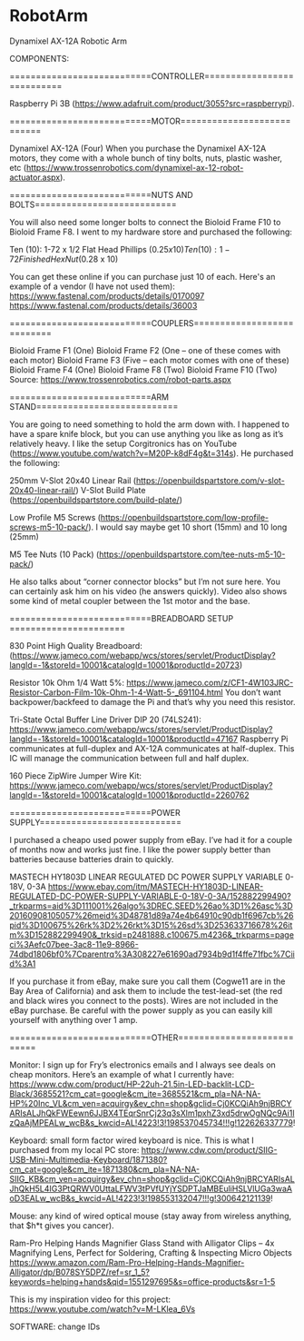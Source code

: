 # RobotArm

Dynamixel AX-12A Robotic Arm

COMPONENTS:

===========================CONTROLLER===========================

Raspberry Pi 3B (https://www.adafruit.com/product/3055?src=raspberrypi).

===========================MOTOR===========================

Dynamixel AX-12A (Four) When you purchase the Dynamixel AX-12A motors, they come with a whole bunch of tiny bolts, nuts, plastic washer, etc (https://www.trossenrobotics.com/dynamixel-ax-12-robot-actuator.aspx).

===========================NUTS AND BOLTS===========================

 You will also need some longer bolts to connect the Bioloid Frame F10 to Bioloid Frame F8. I went to my hardware store and purchased the following:

Ten (10): 1-72 x 1/2 Flat Head Phillips ($0.25 x 10)
Ten (10): 1-72 Finished Hex Nut ($0.28 x 10)

You can get these online if you can purchase just 10 of each. Here's an example of a vendor (I have not used them):
https://www.fastenal.com/products/details/0170097
https://www.fastenal.com/products/details/36003

===========================COUPLERS===========================

Bioloid Frame F1 (One)
Bioloid Frame F2 (One – one of these comes with each motor)
Bioloid Frame F3 (Five – each motor comes with one of these)
Bioloid Frame F4 (One)
Bioloid Frame F8 (Two)
Bioloid Frame F10 (Two)
Source: https://www.trossenrobotics.com/robot-parts.aspx

===========================ARM STAND===========================

You are going to need something to hold the arm down with. I happened to have a spare knife block, but you can use anything you like as long as it’s relatively heavy. I like the setup Corgitronics has on YouTube (https://www.youtube.com/watch?v=M20P-k8dF4g&t=314s). He purchased the following:

250mm V-Slot 20x40 Linear Rail (https://openbuildspartstore.com/v-slot-20x40-linear-rail/)
V-Slot Build Plate (https://openbuildspartstore.com/build-plate/)

Low Profile M5 Screws (https://openbuildspartstore.com/low-profile-screws-m5-10-pack/). I would say maybe get 10 short (15mm) and 10 long (25mm)

M5 Tee Nuts (10 Pack) (https://openbuildspartstore.com/tee-nuts-m5-10-pack/)

He also talks about “corner connector blocks” but I’m not sure here. You can certainly ask him on his video (he answers quickly). Video also shows some kind of metal coupler between the 1st motor and the base.

===========================BREADBOARD SETUP ======================

830 Point High Quality Breadboard: (https://www.jameco.com/webapp/wcs/stores/servlet/ProductDisplay?langId=-1&storeId=10001&catalogId=10001&productId=20723)

Resistor 10k Ohm 1/4 Watt 5%:
https://www.jameco.com/z/CF1-4W103JRC-Resistor-Carbon-Film-10k-Ohm-1-4-Watt-5-_691104.html
You don’t want backpower/backfeed to damage the Pi and that’s why you need this resistor.

Tri-State Octal Buffer Line Driver DIP 20 (74LS241):
https://www.jameco.com/webapp/wcs/stores/servlet/ProductDisplay?langId=-1&storeId=10001&catalogId=10001&productId=47167
Raspberry Pi communicates at full-duplex and AX-12A communicates at half-duplex. This IC will manage the communication between full and half duplex.

160 Piece ZipWire Jumper Wire Kit:
https://www.jameco.com/webapp/wcs/stores/servlet/ProductDisplay?langId=-1&storeId=10001&catalogId=10001&productId=2260762

===========================POWER SUPPLY===========================

I purchased a cheapo used power supply from eBay. I’ve had it for a couple of months now and works just fine. I like the power supply better than batteries because batteries drain to quickly.

MASTECH HY1803D LINEAR REGULATED DC POWER SUPPLY VARIABLE 0-18V, 0-3A
https://www.ebay.com/itm/MASTECH-HY1803D-LINEAR-REGULATED-DC-POWER-SUPPLY-VARIABLE-0-18V-0-3A/152882299490?_trkparms=aid%3D111001%26algo%3DREC.SEED%26ao%3D1%26asc%3D20160908105057%26meid%3D48781d89a74e4b64910c90db1f6967cb%26pid%3D100675%26rk%3D2%26rkt%3D15%26sd%3D253633716678%26itm%3D152882299490&_trksid=p2481888.c100675.m4236&_trkparms=pageci%3Aefc07bee-3ac8-11e9-8966-74dbd1806bf0%7Cparentrq%3A308227e61690ad7934b9d1f4ffe71fbc%7Ciid%3A1

If you purchase it from eBay, make sure you call them (Cogwe11 are in the Bay Area of California) and ask them to include the test-lead-set (the red and black wires you connect to the posts). Wires are not included in the eBay purchase. Be careful with the power supply as you can easily kill yourself with anything over 1 amp.

===========================OTHER===========================

Monitor: I sign up for Fry’s electronics emails and I always see deals on cheap monitors. Here’s an example of what I currently have: https://www.cdw.com/product/HP-22uh-21.5in-LED-backlit-LCD-Black/3685521?cm_cat=google&cm_ite=3685521&cm_pla=NA-NA-HP%20Inc_VL&cm_ven=acquirgy&ev_chn=shop&gclid=Cj0KCQiAh9njBRCYARIsALJhQkFWEewn6JJBX4TEqrSnrCj23q3sXlm1pxhZ3xd5drwOgNQc9Ai1lzQaAjMPEALw_wcB&s_kwcid=AL!4223!3!198537045734!!!g!122626337779!


Keyboard: small form factor wired keyboard is nice. This is what I purchased from my local PC store:
 https://www.cdw.com/product/SIIG-USB-Mini-Multimedia-Keyboard/1871380?cm_cat=google&cm_ite=1871380&cm_pla=NA-NA-SIIG_KB&cm_ven=acquirgy&ev_chn=shop&gclid=Cj0KCQiAh9njBRCYARIsALJhQkH5L4IG3PtQRWV0UttaLFWV3tPVfUYjYSDPTJaMBEuliHSLVlUGa3waAoD3EALw_wcB&s_kwcid=AL!4223!3!198553132047!!!g!300642121139!

Mouse: any kind of wired optical mouse (stay away from wireless anything, that $h*t gives you cancer).

Ram-Pro Helping Hands Magnifier Glass Stand with Alligator Clips – 4x Magnifying Lens, Perfect for Soldering, Crafting & Inspecting Micro Objects
https://www.amazon.com/Ram-Pro-Helping-Hands-Magnifier-Alligator/dp/B078SY5DPZ/ref=sr_1_5?keywords=helping+hands&qid=1551297695&s=office-products&sr=1-5

This is my inspiration video for this project:
https://www.youtube.com/watch?v=M-LKlea_6Vs



SOFTWARE:
change IDs


